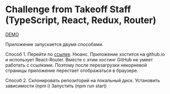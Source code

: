 # Challenge from Takeoff Staff (TypeScript, React, Redux, Router)

[DEMO](https://webdirection-dev.github.io/challenge-takeoff-redux-ts/)

Приложение запускается двумя способами.

Способ 1.
Перейти по [ссылке](https://webdirection-dev.github.io/challenge-takeoff-redux-ts/).
Нюанс. Приложение хостится на github.io и использует React-Router. Вместе с этим хостинг GitHub не умеет работать с ссылками. Поэтому после перезагрузки некорневой страницы приложение перестает отображаться в браузере.

Способ 2.
Склонировать репозиторий на локальный диск.
Установить зависимости (npm i)
Запустить (npm run start)